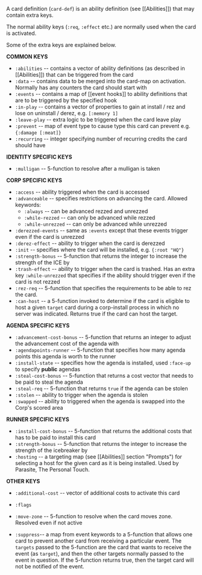 A card definition (`card-def`) is an ability definition (see [[Abilities]]) that may contain extra keys.

The normal ability keys (`:req`, `:effect` etc.) are normally used when the card is activated.

Some of the extra keys are explained below.

**COMMON KEYS**
- `:abilities` -- contains a vector of ability definitions (as described in [[Abilities]]) that can be triggered from the card
- `:data` -- contains data to be merged into the card-map on activation. Normally has any counters the card should start with
- `:events` -- contains a map of [[event hooks]] to ability definitions that are to be triggered by the specified hook
- `:in-play` -- contains a vector of properties to gain at install / rez and lose on uninstall / derez, e.g. `[:memory 1]`
- `:leave-play` -- extra logic to be triggered when the card leave play
- `:prevent` -- map of event type to cause type this card can prevent e.g. `{:damage [:meat]}`
- `:recurring` -- integer specifying number of recurring credits the card should have

**IDENTITY SPECIFIC KEYS**
- `:mulligan` -- 5-function to resolve after a mulligan is taken

**CORP SPECIFIC KEYS**
- `:access` -- ability triggered when the card is accessed
- `:advanceable` -- specifies restrictions on advancing the card. Allowed keywords:
  * `:always` -- can be advanced rezzed and unrezzed
  * `:while-rezzed` -- can only be advanced while rezzed
  * `:while-unrezzed` -- can only be advanced while unrezzed
- `:derezzed-events` -- same as `:events` except that these events trigger even if the card is unrezzed
- `:derez-effect` -- ability to trigger when the card is derezzed
- `:init` -- specifies where the card will be installed, e.g. `{:root "HQ"}`
- `:strength-bonus` -- 5-function that returns the integer to increase the strength of the ICE by
- `:trash-effect` -- ability to trigger when the card is trashed. Has an extra key `:while-unrezzed` that specifies if the ability should trigger even if the card is not rezzed
- `:rez-req` -- 5-function that specifies the requirements to be able to rez the card.
- `:can-host` -- a 5-function invoked to determine if the card is eligible to host a given `target` card during a corp-install process in which no server was indicated. Returns true if the card can host the target.

**AGENDA SPECIFIC KEYS**
- `:advancement-cost-bonus` -- 5-function that returns an integer to adjust the advancement cost of the agenda with
- `:agendapoints-runner` -- 5-function that specifies how many agenda points this agenda is worth to the runner
- `:install-state` -- specifies how the agenda is installed, used `:face-up` to specify **public** agendas
- `:steal-cost-bonus` -- 5-function that returns a cost vector that needs to be paid to steal the agenda
- `:steal-req` -- 5-function that returns `true` if the agenda can be stolen
- `:stolen` -- ability to trigger when the agenda is stolen
- `:swapped` -- ability to triggered when the agenda is swapped into the Corp's scored area

**RUNNER SPECIFIC KEYS**
- `:install-cost-bonus` -- 5-function that returns the additional costs that has to be paid to install this card
- `:strength-bonus` -- 5-function that returns the integer to increase the strength of the icebreaker by
- `:hosting` -- a targeting map (see [[Abilities]] section "Prompts") for selecting a host for the given card as it is being installed. Used by Parasite, The Personal Touch.

**OTHER KEYS**
- `:additional-cost` -- vector of additional costs to activate this card

- `:flags`
- `:move-zone` -- 5-function to resolve when the card moves zone. Resolved even if not active
- `:suppress`-- a map from event keywords to a 5-function that allows one card to prevent another card from receiving a particular event. The `targets` passed to the 5-function are the card that wants to receive the event (as `target`), and then the other targets normally passed to the event in question. If the 5-function returns true, then the target card will not be notified of the event.